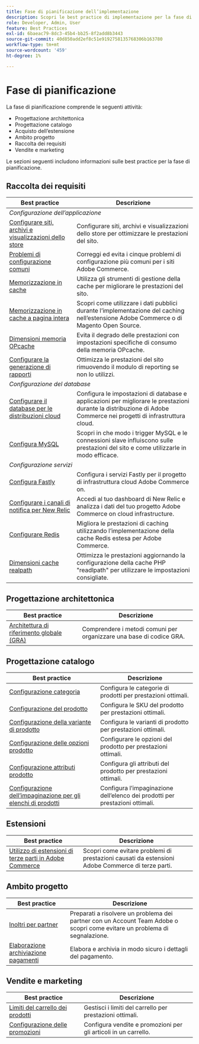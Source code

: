 ```yaml
---
title: Fase di pianificazione dell’implementazione
description: Scopri le best practice di implementazione per la fase di pianificazione dei progetti Adobe Commerce.
role: Developer, Admin, User
feature: Best Practices
exl-id: 6baeac79-8dc3-45b4-bb25-8f2add8b3443
source-git-commit: 40d850add2ef8c51e9192758135768306b163780
workflow-type: tm+mt
source-wordcount: '459'
ht-degree: 1%

---
```


# Fase di pianificazione

La fase di pianificazione comprende le seguenti attività:

- Progettazione architettonica
- Progettazione catalogo
- Acquisto dell’estensione
- Ambito progetto
- Raccolta dei requisiti
- Vendite e marketing

Le sezioni seguenti includono informazioni sulle best practice per la fase di pianificazione.

## Raccolta dei requisiti

<table>
<thead>
  <tr>
    <th>Best practice</th>
    <th>Descrizione</th>
  </tr>
</thead>
<tbody>
  <tr>
    <td colspan="2"><em>Configurazione dell’applicazione</em></td>
  </tr>
  <tr>
    <td><a href="sites-stores-store-views.md">Configurare siti, archivi e visualizzazioni dello store</a></td>
    <td>Configurare siti, archivi e visualizzazioni dello store per ottimizzare le prestazioni del sito.</td>
  </tr>
  <tr>
    <td><a href="https://business.adobe.com/blog/how-to/the-usual-suspects-5-configuration-issues-to-maximize-your-peak-sales">Problemi di configurazione comuni</a></td>
    <td>Correggi ed evita i cinque problemi di configurazione più comuni per i siti Adobe Commerce.</td>
  </tr>
  <tr>
    <td><a href="https://experienceleague.adobe.com/docs/commerce-admin/systems/tools/cache-management.html">Memorizzazione in cache</a></td>
    <td>Utilizza gli strumenti di gestione della cache per migliorare le prestazioni del sito.</td>
  </tr>
  <tr>
    <td><a href="https://developer.adobe.com/commerce/php/development/cache/page/public-content/">Memorizzazione in cache a pagina intera</a></td>
    <td>Scopri come utilizzare i dati pubblici durante l’implementazione del caching nell’estensione Adobe Commerce o di Magento Open Source.</td>
  </tr>
  <tr>
    <td><a href="opcache-memory-size.md">Dimensioni memoria OPcache</a></td>
    <td>Evita il degrado delle prestazioni con impostazioni specifiche di consumo della memoria OPcache.</td>
  </tr>
  <tr>
    <td><a href="reporting-configuration.md">Configurare la generazione di rapporti</a></td>
    <td>Ottimizza le prestazioni del sito rimuovendo il modulo di reporting se non lo utilizzi.</td>
  </tr>
  <tr>
    <td colspan="2"><em>Configurazione del database</em></td>
  </tr>
  <tr>
    <td><a href="database-on-cloud.md">Configurare il database per le distribuzioni cloud</a></td>
    <td>Configura le impostazioni di database e applicazioni per migliorare le prestazioni durante la distribuzione di Adobe Commerce nei progetti di infrastruttura cloud.</td>
  </tr>
  <tr>
    <td><a href="mysql-configuration.md">Configura MySQL</a></td>
    <td>Scopri in che modo i trigger MySQL e le connessioni slave influiscono sulle prestazioni del sito e come utilizzarle in modo efficace.</td>
  </tr>
  <tr>
    <td colspan="2"><em>Configurazione servizi</em></td>
  </tr>
  <tr>
    <td><a href="https://experienceleague.adobe.com/docs/commerce-cloud-service/user-guide/cdn/setup-fastly/fastly-configuration.html">Configura Fastly</a></td>
    <td>Configura i servizi Fastly per il progetto di infrastruttura cloud Adobe Commerce on.</td>
  </tr>
  <tr>
    <td><a href="https://experienceleague.adobe.com/docs/commerce-cloud-service/user-guide/monitor/new-relic.html">Configurare i canali di notifica per New Relic</a></td>
    <td>Accedi al tuo dashboard di New Relic e analizza i dati del tuo progetto Adobe Commerce on cloud infrastructure.</td>
  </tr>
  <tr>
    <td><a href="redis-service-configuration.md">Configurare Redis</a></td>
    <td>Migliora le prestazioni di caching utilizzando l’implementazione della cache Redis estesa per Adobe Commerce.</td>
  </tr>
  <tr>
    <td><a href="realpath-cache-size.md">Dimensioni cache realpath</a></td>
    <td>Ottimizza le prestazioni aggiornando la configurazione della cache PHP "readlpath" per utilizzare le impostazioni consigliate.</td>
  </tr>
</tbody>
</table>

## Progettazione architettonica

| Best practice | Descrizione |
|----------------------------------------------------------------------------------------|----------------------------------------------------------|
| [Architettura di riferimento globale (GRA)](../../architecture/global-reference/examples.md) | Comprendere i metodi comuni per organizzare una base di codice GRA. |

## Progettazione catalogo

| Best practice | Descrizione |
|---------------------------------------------------------------------------------------------------|---------------------------------------------------------------|
| [Configurazione categoria](catalog-management.md#category-limits) | Configura le categorie di prodotti per prestazioni ottimali. |
| [Configurazione del prodotto&#x200B;](catalog-management.md#product-sku-limits) | Configura le SKU del prodotto per prestazioni ottimali. |
| [Configurazione della variante di prodotto](catalog-management.md#product-variations) | Configura le varianti di prodotto per prestazioni ottimali. |
| [Configurazione delle opzioni prodotto](catalog-management.md#product-options) | Configurare le opzioni del prodotto per prestazioni ottimali. |
| [Configurazione attributi prodotto&#x200B;](catalog-management.md#product-attributes) | Configura gli attributi del prodotto per prestazioni ottimali. |
| [Configurazione dell’impaginazione per gli elenchi di prodotti](catalog-management.md#product-listing-pagination) | Configura l’impaginazione dell’elenco dei prodotti per prestazioni ottimali. |

## Estensioni

| Best practice | Descrizione |
|-----------------------------------------------------------------|----------------------------------------------------------------------------------------|
| [Utilizzo di estensioni di terze parti in Adobe Commerce](extensions.md) | Scopri come evitare problemi di prestazioni causati da estensioni Adobe Commerce di terze parti. |

## Ambito progetto

| Best practice | Descrizione |
|--------------------------------------------------------------|--------------------------------------------------------------------------------------------------------------|
| [Inoltri per partner](partner-escalation.md) | Preparati a risolvere un problema dei partner con un Account Team Adobe o scopri come evitare un problema di segnalazione. |
| [Elaborazione archiviazione pagamenti](payment-processing-storage.md) | Elabora e archivia in modo sicuro i dettagli del pagamento. |

## Vendite e marketing

| Best practice | Descrizione |
|------------------------------------------------------------|--------------------------------------------------------------|
| [Limiti del carrello dei prodotti](catalog-management.md#cart-limits) | Gestisci i limiti del carrello per prestazioni ottimali. |
| [Configurazione delle promozioni](catalog-management.md#promotions) | Configura vendite e promozioni per gli articoli in un carrello. |
